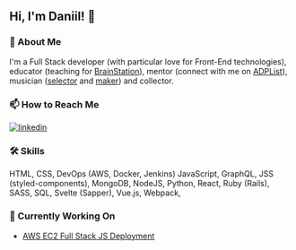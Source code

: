 <!--
**daniil/daniil** is a ✨ _special_ ✨ repository because its `README.md` (this file) appears on your GitHub profile.

Here are some ideas to get you started:

- 🔭 I’m currently working on ...
- 🌱 I’m currently learning ...
- 👯 I’m looking to collaborate on ...
- 🤔 I’m looking for help with ...
- 💬 Ask me about ...
- 📫 How to reach me: ...
- 😄 Pronouns: ...
- ⚡ Fun fact: ...
-->


## Hi, I'm Daniil! 👋

  
### 🚀 About Me
I'm a Full Stack developer (with particular love for Front-End technologies), educator (teaching for [BrainStation](http://brainstation.io/)), mentor (connect with me on [ADPList](https://adplist.org/mentors/daniil-molodkov)), musician ([selector](https://mixcloud.com/monogammee) and [maker](https://open.spotify.com/artist/0njszUF4sEjhz5faWDYtv5)) and collector.

  
### 📫 How to Reach Me
[![linkedin](https://img.shields.io/badge/linkedin-0A66C2?style=for-the-badge&logo=linkedin&logoColor=white)](https://www.linkedin.com/in/daniilmolodkov/)

  
### 🛠 Skills
HTML,
CSS,
DevOps (AWS, Docker, Jenkins)
JavaScript,
GraphQL,
JSS (styled-components),
MongoDB,
NodeJS,
Python,
React,
Ruby (Rails), 
SASS,
SQL, 
Svelte (Sapper), 
Vue.js, 
Webpack,

### 🔭 Currently Working On

- [AWS EC2 Full Stack JS Deployment](https://github.com/daniil/full-stack-js-ec2-tutorial)
  
